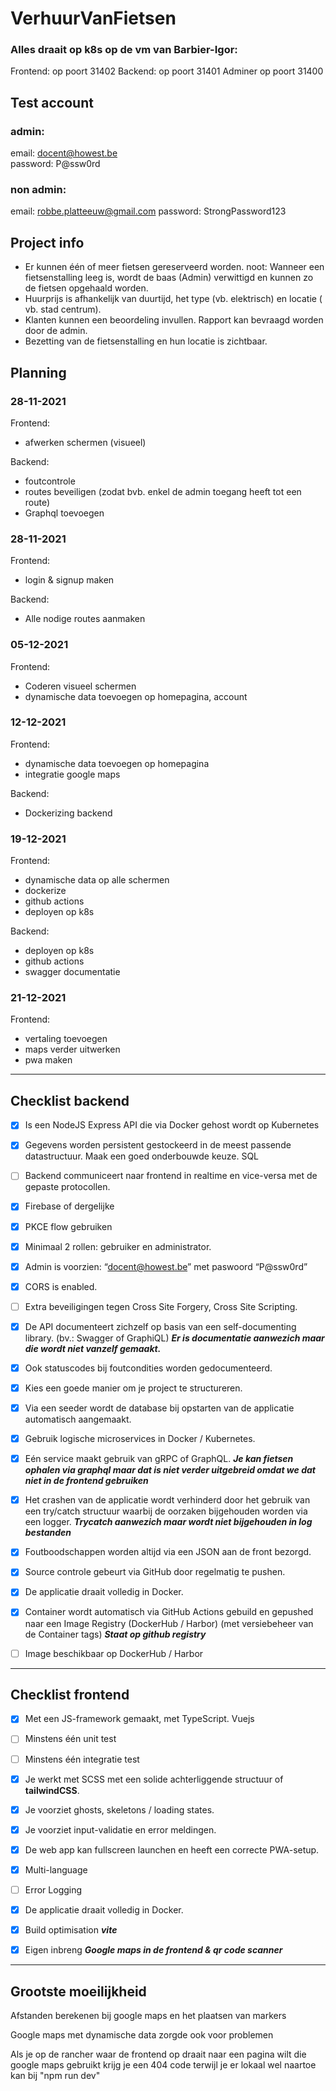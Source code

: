 # VerhuurVanFietsen

### Alles draait op k8s op de vm van Barbier-Igor:

Frontend: op poort 31402
Backend: op poort 31401
Adminer op poort 31400

## Test account

### admin:

email: docent@howest.be\
password: P@ssw0rd

### non admin:

email: robbe.platteeuw@gmail.com
password: StrongPassword123

## Project info

- Er kunnen één of meer fietsen gereserveerd worden.
  noot: Wanneer een fietsenstalling leeg is, wordt de baas (Admin) verwittigd en kunnen zo de
  fietsen opgehaald worden.
- Huurprijs is afhankelijk van duurtijd, het type (vb. elektrisch) en locatie ( vb. stad centrum).
- Klanten kunnen een beoordeling invullen. Rapport kan bevraagd worden door de admin.
- Bezetting van de fietsenstalling en hun locatie is zichtbaar.

## Planning

### 28-11-2021

Frontend:

- afwerken schermen (visueel)

Backend:

- foutcontrole
- routes beveiligen (zodat bvb. enkel de admin toegang heeft tot een route)
- Graphql toevoegen

### 28-11-2021

Frontend:

- login & signup maken

Backend:

- Alle nodige routes aanmaken

### 05-12-2021

Frontend:

- Coderen visueel schermen
- dynamische data toevoegen op homepagina, account

### 12-12-2021

Frontend:

- dynamische data toevoegen op homepagina
- integratie google maps

Backend:

- Dockerizing backend

### 19-12-2021

Frontend:

- dynamische data op alle schermen
- dockerize
- github actions
- deployen op k8s

Backend:

- deployen op k8s
- github actions
- swagger documentatie

### 21-12-2021

Frontend:

- vertaling toevoegen
- maps verder uitwerken
- pwa maken

---

## Checklist backend

- [x] Is een NodeJS Express API die via Docker gehost wordt op Kubernetes

- [x] Gegevens worden persistent gestockeerd in de meest passende datastructuur. Maak
      een goed onderbouwde keuze. SQL

- [ ] Backend communiceert naar frontend in realtime en vice-versa met de gepaste
      protocollen.

- [x] Firebase of dergelijke

- [x] PKCE flow gebruiken

- [x] Minimaal 2 rollen: gebruiker en administrator.

- [x] Admin is voorzien: “docent@howest.be” met paswoord “P@ssw0rd”

- [x] CORS is enabled.

- [ ] Extra beveiligingen tegen Cross Site Forgery, Cross Site Scripting.

- [x] De API documenteert zichzelf op basis van een self-documenting library. (bv.: Swagger
      of GraphiQL)
      **_Er is documentatie aanwezich maar die wordt niet vanzelf gemaakt._**

- [x] Ook statuscodes bij foutcondities worden gedocumenteerd.

- [x] Kies een goede manier om je project te structureren.

- [x] Via een seeder wordt de database bij opstarten van de applicatie automatisch
      aangemaakt.

- [x] Gebruik logische microservices in Docker / Kubernetes.

- [x] Eén service maakt gebruik van gRPC of GraphQL.
      **_Je kan fietsen ophalen via graphql maar dat is niet verder uitgebreid omdat we dat niet in de frontend gebruiken_**

- [x] Het crashen van de applicatie wordt verhinderd door het gebruik van een try/catch
      structuur waarbij de oorzaken bijgehouden worden via een logger.
      **_Trycatch aanwezich maar wordt niet bijgehouden in log bestanden_**

- [x] Foutboodschappen worden altijd via een JSON aan de front bezorgd.

- [x] Source controle gebeurt via GitHub door regelmatig te pushen.

- [x] De applicatie draait volledig in Docker.

- [x] Container wordt automatisch via GitHub Actions gebuild en gepushed naar een Image
      Registry (DockerHub / Harbor) (met versiebeheer van de Container tags)
      **_Staat op github registry_**

- [ ] Image beschikbaar op DockerHub / Harbor

---

## Checklist frontend

- [x] Met een JS-framework gemaakt, met TypeScript. Vuejs

- [ ] Minstens één unit test

- [ ] Minstens één integratie test

- [x] Je werkt met SCSS met een solide achterliggende structuur of **tailwindCSS**.

- [x] Je voorziet ghosts, skeletons / loading states.

- [x] Je voorziet input-validatie en error meldingen.

- [x] De web app kan fullscreen launchen en heeft een correcte PWA-setup.

- [x] Multi-language

- [ ] Error Logging

- [x] De applicatie draait volledig in Docker.

- [x] Build optimisation
      **_vite_**

- [x] Eigen inbreng
      **_Google maps in de frontend & qr code scanner_**

---

## Grootste moeilijkheid

Afstanden berekenen bij google maps en het plaatsen van markers

Google maps met dynamische data zorgde ook voor problemen

Als je op de rancher waar de frontend op draait naar een pagina wilt die google maps gebruikt krijg je een 404 code terwijl je er lokaal wel naartoe kan bij "npm run dev"

